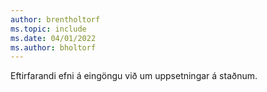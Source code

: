 ```yaml
---
author: brentholtorf
ms.topic: include
ms.date: 04/01/2022
ms.author: bholtorf
---
```

Eftirfarandi efni á eingöngu við um uppsetningar á staðnum.